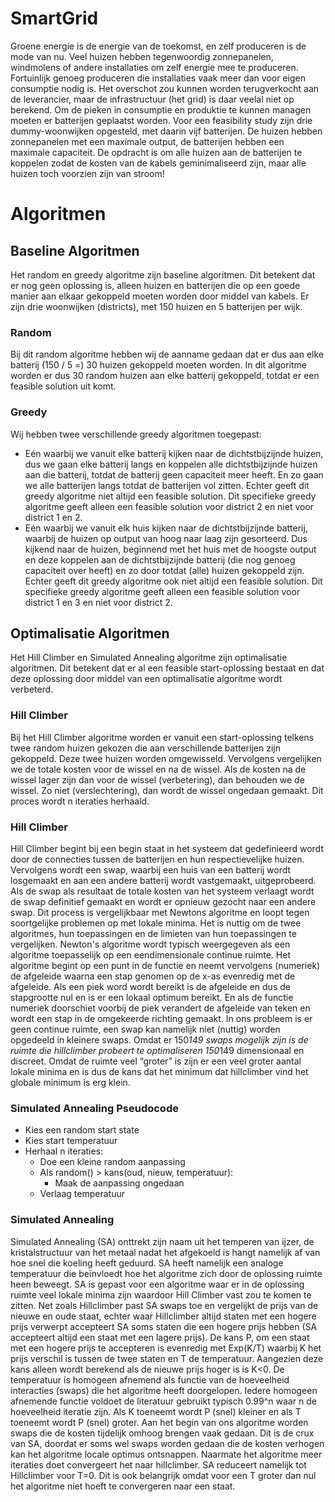 # SmartGrid
Groene energie is de energie van de toekomst, en zelf produceren is de mode van nu. Veel huizen hebben tegenwoordig zonnepanelen, windmolens of andere installaties om zelf energie mee te produceren. Fortuinlijk genoeg produceren die installaties vaak meer dan voor eigen consumptie nodig is. Het overschot zou kunnen worden terugverkocht aan de leverancier, maar de infrastructuur (het grid) is daar veelal niet op berekend. Om de pieken in consumptie en produktie te kunnen managen moeten er batterijen geplaatst worden.
Voor een feasibility study zijn drie dummy-woonwijken opgesteld, met daarin vijf batterijen. De huizen hebben zonnepanelen met een maximale output, de batterijen hebben een maximale capaciteit.
De opdracht is om alle huizen aan de batterijen te koppelen zodat de kosten van de kabels geminimaliseerd zijn, maar alle huizen toch voorzien zijn van stroom!

# Algoritmen

## Baseline Algoritmen
Het random en greedy algoritme zijn baseline algoritmen. Dit betekent dat er nog geen oplossing is, alleen huizen en batterijen die op een goede manier aan elkaar gekoppeld moeten worden door middel van kabels. Er zijn drie woonwijken (districts), met 150 huizen en 5 batterijen per wijk.

### Random
Bij dit random algoritme hebben wij de aanname gedaan dat er dus aan elke batterij (150 / 5 =) 30 huizen gekoppeld moeten worden. In dit algoritme worden er dus 30 random huizen aan elke batterij gekoppeld, totdat er een feasible solution uit komt.

### Greedy
Wij hebben twee verschillende greedy algoritmen toegepast:
- Eén waarbij we vanuit elke batterij kijken naar de dichtstbijzijnde huizen, dus we gaan elke batterij langs en koppelen alle dichtstbijzijnde huizen aan die batterij, totdat de batterij geen capaciteit meer heeft. En zo gaan we alle batterijen langs totdat de batterijen vol zitten. Echter geeft dit greedy algoritme niet altijd een feasible solution. Dit specifieke greedy algoritme geeft alleen een feasible solution voor district 2 en niet voor district 1 en 2.
- Eén waarbij we vanuit elk huis kijken naar de dichtstbijzijnde batterij, waarbij de huizen op output van hoog naar laag zijn gesorteerd. Dus kijkend naar de huizen, beginnend met het huis met de hoogste output en deze koppelen aan de dichtstbijzijnde batterij (die nog genoeg capaciteit over heeft) en zo door totdat (alle) huizen gekoppeld zijn. Echter geeft dit greedy algoritme ook niet altijd een feasible solution. Dit specifieke greedy algoritme geeft alleen een feasible solution voor district 1 en 3 en niet voor district 2.

## Optimalisatie Algoritmen
Het Hill Climber en Simulated Annealing algoritme zijn optimalisatie algoritmen. Dit betekent dat er al een feasible start-oplossing bestaat en dat deze oplossing door middel van een optimalisatie algoritme wordt verbeterd.

### Hill Climber
Bij het Hill Climber algoritme worden er vanuit een start-oplossing telkens twee random huizen gekozen die aan verschillende batterijen zijn gekoppeld. Deze twee huizen worden omgewisseld. Vervolgens vergelijken we de totale kosten voor de wissel en na de wissel. Als de kosten na de wissel lager zijn dan voor de wissel (verbetering), dan behouden we de wissel. Zo niet (verslechtering), dan wordt de wissel ongedaan gemaakt. Dit proces wordt n iteraties herhaald.

### Hill Climber
Hill Climber begint bij een begin staat in het systeem dat gedefinieerd wordt door de connecties tussen de batterijen en hun respectievelijke huizen. Vervolgens wordt een swap, waarbij een huis van een batterij wordt losgemaakt en aan een andere batterij wordt vastgemaakt, uitgeprobeerd. Als de swap als resultaat de totale kosten van het systeem verlaagt wordt de swap definitief gemaakt en wordt er opnieuw gezocht naar een andere swap. Dit process is vergelijkbaar met Newtons algoritme en loopt tegen soortgelijke problemen op met lokale minima. Het is nuttig om de twee algoritmes, hun toepassingen en de limieten van hun toepassingen te vergelijken. Newton's algoritme wordt typisch weergegeven als een algoritme toepasselijk op een eendimensionale continue ruimte. Het algoritme begint op een punt in de functie en neemt vervolgens (numeriek) de afgeleide waarna een stap genomen op de x-as evenredig met de afgeleide. Als een piek word wordt bereikt is de afgeleide en dus de stapgrootte nul en is er een lokaal optimum bereikt. En als de functie numeriek doorschiet voorbij de piek verandert de afgeleide van teken en wordt een stap in de omgekeerde richting gemaakt. In ons probleem is er geen continue ruimte, een swap kan namelijk niet (nuttig) worden opgedeeld in kleinere swaps. Omdat er 150*149 swaps mogelijk zijn is de ruimte die hillclimber probeert te optimaliseren 150*149 dimensionaal en discreet. Omdat de ruimte veel “groter” is zijn er een veel groter aantal lokale minima en is dus de kans dat het minimum dat hillclimber vind het globale minimum is erg klein.

### Simulated Annealing Pseudocode
- Kies een random start state
- Kies start temperatuur
- Herhaal n iteraties:
  - Doe een kleine random aanpassing
  - Als random() > kans(oud, nieuw, temperatuur):
    - Maak de aanpassing ongedaan
  - Verlaag temperatuur

### Simulated Annealing
Simulated Annealing (SA) onttrekt zijn naam uit het temperen van ijzer, de kristalstructuur van het metaal nadat het afgekoeld is hangt namelijk af van hoe snel die koeling heeft geduurd. SA heeft namelijk een analoge temperatuur die beïnvloedt hoe het algoritme zich door de oplossing ruimte heen beweegt. SA is gepast voor een algoritme waar er in de oplossing ruimte veel lokale minima zijn waardoor Hill Climber vast zou te komen te zitten. Net zoals Hillclimber past SA swaps toe en vergelijkt de prijs van de nieuwe en oude staat, echter waar Hillclimber altijd staten met een hogere prijs verwerpt accepteert SA soms staten die een hogere prijs hebben (SA accepteert altijd een staat met een lagere prijs). De kans P, om een staat met een hogere prijs te accepteren is evenredig met Exp(K/T) waarbij K het prijs verschil is tussen de twee staten en T de temperatuur. Aangezien deze kans alleen wordt berekend als de nieuwe prijs hoger is is K<0. De temperatuur is homogeen afnemend als functie van de hoeveelheid interacties (swaps) die het algoritme heeft doorgelopen. Iedere homogeen afnemende functie voldoet de literatuur gebruikt typisch 0.99^n waar n de hoeveelheid iteratie zijn. Als K toeneemt wordt P (snel) kleiner en als T toeneemt wordt P (snel) groter. Aan het begin van ons algoritme worden swaps die de kosten tijdelijk omhoog brengen vaak gedaan. Dit is de crux van SA, doordat er soms wel swaps worden gedaan die de kosten verhogen kan het algoritme locale optimus ontsnappen. Naarmate het algoritme meer iteraties doet convergeert het naar hillclimber. SA reduceert namelijk tot Hillclimber voor T=0. Dit is ook belangrijk omdat voor een T groter dan nul het algoritme niet hoeft te convergeren naar een staat. 
